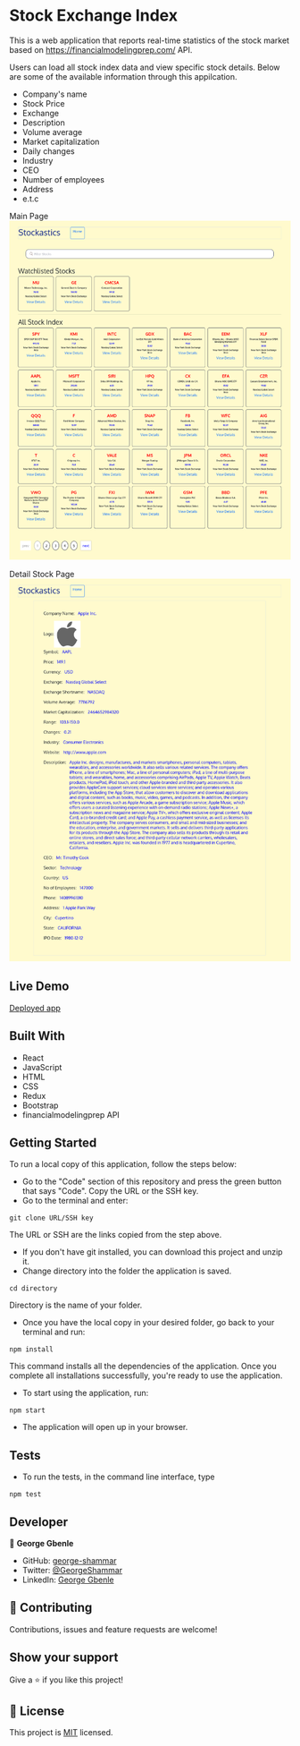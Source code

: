 # Stock Exchange Index

This is a web application that reports real-time statistics of the stock market based on https://financialmodelingprep.com/ API. 

Users can load all stock index data and view specific stock details. Below are some of the available information through this appilcation. 

- Company's name
- Stock Price
- Exchange
- Description
- Volume average
- Market capitalization
- Daily changes
- Industry
- CEO
- Number of employees
- Address
- e.t.c

Main Page
![screenShot](./mainPage.png)

Detail Stock Page
![screenShot](./DetailPage.png)

## Live Demo
[Deployed app](https://musing-spence-c94175.netlify.app/)

## Built With
- React
- JavaScript
- HTML
- CSS
- Redux
- Bootstrap
- financialmodelingprep API

## Getting Started

To run a local copy of this application, follow the steps below:

- Go to the "Code" section of this repository and press the green button that says "Code". Copy the URL or the SSH key.
- Go to the terminal and enter:
```
git clone URL/SSH key
```

The URL or SSH are the links copied from the step above.

- If you don't have git installed, you can download this project and unzip it.
- Change directory into the folder the application is saved.
```
cd directory
```
Directory is the name of your folder.

- Once you have the local copy in your desired folder, go back to your terminal and run:
```
npm install
```
This command installs all the dependencies of the application. Once you complete all installations successfully, you're ready to use the application.

- To start using the application, run:
```
npm start
```
- The application will open up in your browser.

## Tests

- To run the tests, in the command line interface, type 
```
npm test
```


## Developer

👤 **George Gbenle**

- GitHub: [george-shammar](https://github.com/george-shammar)
- Twitter: [@GeorgeShammar](https://twitter.com/GeorgeShammar)
- LinkedIn: [George Gbenle](https://www.linkedin.com/in/georgegbenle/)

## 🤝 Contributing

Contributions, issues and feature requests are welcome!

## Show your support

Give a ⭐️ if you like this project!

## 📝 License

This project is [MIT](LICENSE) licensed.
